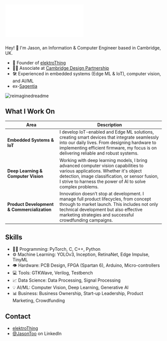 <h1 align="left">
  <img src="https://github.com/tooyipjee/tooyipjee/blob/main/Jason%20Too.gif" alt="Jason Too" width="50%" />
</h1>

Hey! 👋
I'm Jason, an Information & Computer Engineer based in Cambridge, UK.

- 🦔 Founder of [elektroThing](http://elektrothing.com/)
- 👨‍💻 Associate at [Cambridge Design Partnership](https://www.cambridge-design.com/)
- 🛠️ Experienced in embedded systems (Edge ML & IoT), computer vision, and AI/ML
- ex-[Sagentia](https://www.sagentiainnovation.com/) 
  
<img src="https://myreadme.vercel.app/api/embed/tooyipjee?panels=toprepositories,toplanguages,commitgraph" alt="reimaginedreadme" />

## What I Work On

| **Area** | **Description** |
| --- | --- |
| **Embedded Systems & IoT** | I develop IoT-enabled and Edge ML solutions, creating smart devices that integrate seamlessly into our daily lives. From designing hardware to implementing efficient firmware, my focus is on delivering reliable and robust systems. | 
| **Deep Learning & Computer Vision** | Working with deep learning models, I bring advanced computer vision capabilities to various applications. Whether it's object detection, image classification, or sensor fusion, I strive to harness the power of AI to solve complex problems. | 
| **Product Development & Commercialization** | Innovation doesn’t stop at development. I manage full product lifecycles, from concept through to market launch. This includes not only technical development but also effective marketing strategies and successful crowdfunding campaigns. | 

## Skills
- 👨‍💻 Programming: PyTorch, C, C++, Python
- ⚙️ Machine Learning: YOLOv3, Inception, RetinaNet, Edge Impulse, TinyML
- 👁️ Hardware: PCB Design, FPGA (Spartan 6), Arduino, Micro-controllers
- 💻 Tools: GTKWave, Verilog, Testbench
- 📈 Data Science: Data Processing, Signal Processing
- 💡 AI/ML: Computer Vision, Deep Learning, Generative AI
- 📊 Business: Business Ownership, Start-up Leadership, Product Marketing, Crowdfunding

## Contact
- [elektroThing](http://elektrothing.com/)
- [@JasonToo](https://www.linkedin.com/in/jason-too/) on LinkedIn
